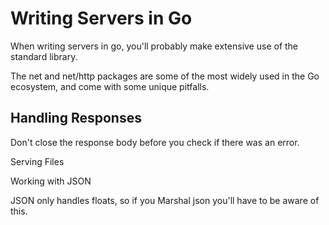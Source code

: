 # Writing Servers in Go

When writing servers in go, you'll probably make extensive use of the standard library.

The net and net/http packages are some of the most widely used in the Go ecosystem, and come with some unique pitfalls.

## Handling Responses

Don't close the response body before you check if there was an error. 



Serving Files



Working with JSON

JSON only handles floats, so if you Marshal json you'll have to be aware of this.


